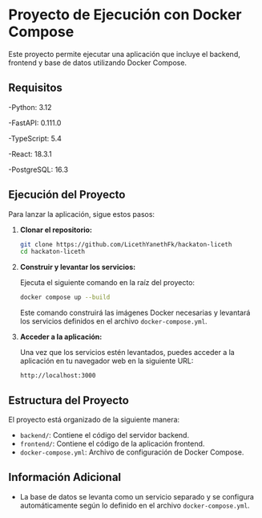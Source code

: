 # Proyecto de Ejecución con Docker Compose

Este proyecto permite ejecutar una aplicación que incluye el backend, frontend y base de datos utilizando Docker Compose.

## Requisitos

-Python: 3.12

-FastAPI: 0.111.0

-TypeScript: 5.4

-React: 18.3.1

-PostgreSQL: 16.3

## Ejecución del Proyecto

Para lanzar la aplicación, sigue estos pasos:

1. **Clonar el repositorio:**

   ```bash
   git clone https://github.com/LicethYanethFk/hackaton-liceth
   cd hackaton-liceth
   ```

2. **Construir y levantar los servicios:**

   Ejecuta el siguiente comando en la raíz del proyecto:

   ```bash
   docker compose up --build
   ```

   Este comando construirá las imágenes Docker necesarias y levantará los servicios definidos en el archivo `docker-compose.yml`.

3. **Acceder a la aplicación:**

   Una vez que los servicios estén levantados, puedes acceder a la aplicación en tu navegador web en la siguiente URL:

   ```
   http://localhost:3000
   ```

## Estructura del Proyecto

El proyecto está organizado de la siguiente manera:

- `backend/`: Contiene el código del servidor backend.
- `frontend/`: Contiene el código de la aplicación frontend.
- `docker-compose.yml`: Archivo de configuración de Docker Compose.

## Información Adicional

- La base de datos se levanta como un servicio separado y se configura automáticamente según lo definido en el archivo `docker-compose.yml`.

